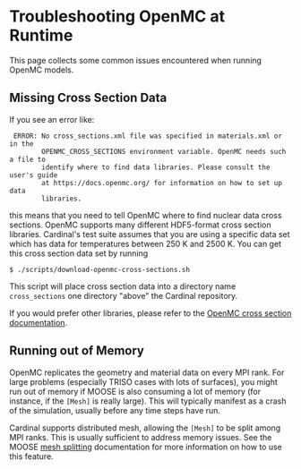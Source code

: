 # Troubleshooting OpenMC at Runtime

This page collects some common issues encountered when running OpenMC
models.

## Missing Cross Section Data

If you see an error like:

```
 ERROR: No cross_sections.xml file was specified in materials.xml or in the
        OPENMC_CROSS_SECTIONS environment variable. OpenMC needs such a file to
        identify where to find data libraries. Please consult the user's guide
        at https://docs.openmc.org/ for information on how to set up data
        libraries.
```

this means that you need to tell OpenMC where to find nuclear data cross sections.
OpenMC supports many different HDF5-format cross section
libraries. Cardinal's test suite assumes that you are using a specific data set
which has data for temperatures between 250 K and 2500 K.
You can get this cross section data set by running

```
$ ./scripts/download-openmc-cross-sections.sh
```

This script will place cross section data into a directory
name `cross_sections` one directory "above" the Cardinal repository.

If you would prefer other libraries, please refer to the
[OpenMC cross section documentation](https://docs.openmc.org/en/stable/usersguide/cross_sections.html).

## Running out of Memory

OpenMC replicates the geometry and material data on every MPI rank. For large problems
(especially TRISO cases with lots of surfaces), you might run out of memory if MOOSE is
also consuming a lot of memory (for instance, if the `[Mesh]` is really large). This will
typically manifest as a crash of the simulation, usually before any time steps have run.

Cardinal supports distributed mesh, allowing the `[Mesh]` to be split among MPI ranks.
This is usually sufficient to address memory issues. See the MOOSE [mesh splitting](https://mooseframework.inl.gov/syntax/Mesh/splitting.html)
documentation for more information on how to use this feature.
